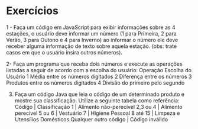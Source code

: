 # Exercícios

1 - Faça um código em JavaScript para exibir informações sobre as 4 estações, o usuário deve informar um número (1 para Primeira, 2 para Verão, 3 para Outono e 4 para Inverno) ao informar o número ele deve receber alguma informação de texto sobre aquela estação. (obs: trate casos em que o usuário insira outros números).

2- Faça um programa que receba dois números e execute as operações listadas a seguir de acordo com a escolha do usuário: 
Operação        Escolha do Usuário
  1               Média entre os números digitados
  2               Diferença entre os números
  3               Produtos entre os números digitados
  4               Divisão do primeiro pelo segundo

3.	Faça um código Java que leia o código de um determinado produto e mostre sua classificação. Utilize a seguinte tabela como referência:
 Código                     | Classificação
   1                        |   Alimento não-perecível
   2,3 ou 4                 |   Alimento perecível
   5 ou 6                   |   Vestuário
   7                        |   Higiene Pessoal
   8 até 15                 |   Limpeza e Utensílios Domésticos
   Qualquer outro código    | Código inválido
